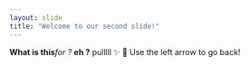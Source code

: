 ```yaml
---
layout: slide
title: "Welcome to our second slide!"
---
```

**What is this**_for ?_ __eh ?__ pulllll :sparkles: :camel:
Use the left arrow to go back!
